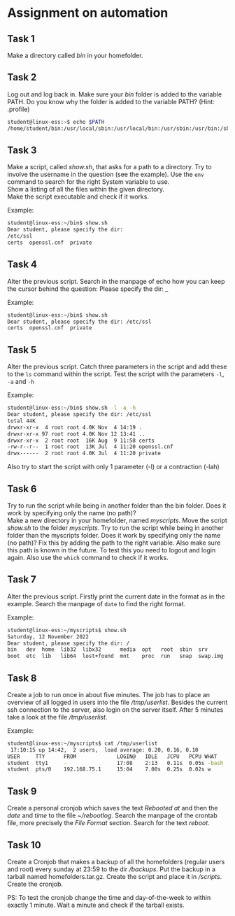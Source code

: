 # Assignment on automation

## Task 1
Make a directory called _bin_ in your homefolder.
    
  
## Task 2
Log out and log back in. Make sure your _bin_ folder is added to the variable PATH. Do you know why the folder is added to the variable PATH? (Hint: .profile)

```bash
student@linux-ess:~$ echo $PATH
/home/student/bin:/usr/local/sbin:/usr/local/bin:/usr/sbin:/usr/bin:/sbin:/bin:/usr/games:/usr/local/games:/snap/bin
```
  
  
## Task 3
Make a script, called _show.sh_, that asks for a path to a directory. Try to involve the username in the question (see the example). Use the `env` command to search for the right System variable to use.   
Show a listing of all the files within the given directory.  
Make the script executable and check if it works.  
  
Example:
```bash
student@linux-ess:~/bin$ show.sh
Dear student, please specify the dir:
/etc/ssl
certs  openssl.cnf  private
```
  
  
## Task 4
Alter the previous script. Search in the manpage of echo how you can keep the cursor behind the question: Please specify the dir: _
  
Example:
```bash
student@linux-ess:~/bin$ show.sh
Dear student, please specify the dir: /etc/ssl
certs  openssl.cnf  private
```
  
  
## Task 5
Alter the previous script. Catch three parameters in the script and add these to the `ls` command within the script.
Test the script with the parameters `-l`, `-a` and `-h`

Example:
```bash
student@linux-ess:~/bin$ show.sh -l -a -h
Dear student, please specify the dir: /etc/ssl
total 44K
drwxr-xr-x  4 root root 4.0K Nov  4 14:19 .
drwxr-xr-x 97 root root 4.0K Nov 12 13:41 ..
drwxr-xr-x  2 root root  16K Aug  9 11:58 certs
-rw-r--r--  1 root root  13K Jul  4 11:20 openssl.cnf
drwx------  2 root root 4.0K Jul  4 11:20 private
```

Also try to start the script with only 1 parameter (-l) or a contraction (-lah)
  
  
## Task 6

Try to run the script while being in another folder than the bin folder. Does it work by specifying only the name (no path)?  
Make a new directory in your homefolder, named _myscripts_.
Move the script _show.sh_ to the folder _myscripts_.
Try to run the script while being in another folder than the myscripts folder. Does it work by specifying only the name (no path)?
Fix this by adding the path to the right variable. Also make sure this path is known in the future. To test this you need to logout and login again.
Also use the `which` command to check if it works.
  
  
## Task 7
Alter the previous script. Firstly print the current date in the format as in the example. Search the manpage of `date` to find the right format.
  
Example:   
```bash
student@linux-ess:~/myscripts$ show.sh
Saturday, 12 November 2022
Dear student, please specify the dir: /
bin   dev  home  lib32  libx32      media  opt   root  sbin  srv       sys  usr
boot  etc  lib   lib64  lost+found  mnt    proc  run   snap  swap.img  tmp  var
```
   
   
## Task 8
Create a job to run once in about five minutes. The job has to place an overview of all logged in users into the file _/tmp/userlist_.
Besides the current ssh connection to the server, also login on the server itself.
After 5 minutes take a look at the file _/tmp/userlist_.
  
Example:
```bash  
student@linux-ess:~/myscripts$ cat /tmp/userlist
 17:10:15 up 14:42,  2 users,  load average: 0.20, 0.16, 0.10
USER     TTY      FROM             LOGIN@   IDLE   JCPU   PCPU WHAT
student  tty1     -                17:08    2:13   0.11s  0.05s -bash
student  pts/0    192.168.75.1     15:04    7.00s  0.25s  0.02s w
``` 
    
   
## Task 9
Create a personal cronjob which saves the text _Rebooted at_ and then the _date_ and _time_ to the file _~/rebootlog_.
Search the manpage of the crontab file, more precisely the _File Format_ section. Search for the text _reboot_. 
      
  
## Task 10 
Create a Cronjob that makes a backup of all the homefolders (regular users and root) every sunday at 23:59 to the dir _/backups_. Put the backup in a tarball named homefolders.tar.gz.
Create the script and place it in _/scripts_.  
Create the cronjob.

PS: To test the cronjob change the time and day-of-the-week to within exactly 1 minute. Wait a minute and check if the tarball exists.